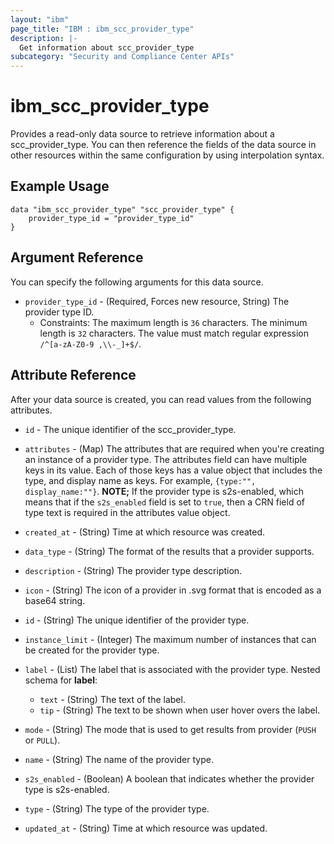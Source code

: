 ```yaml
---
layout: "ibm"
page_title: "IBM : ibm_scc_provider_type"
description: |-
  Get information about scc_provider_type
subcategory: "Security and Compliance Center APIs"
---
```


# ibm_scc_provider_type

Provides a read-only data source to retrieve information about a scc_provider_type. You can then reference the fields of the data source in other resources within the same configuration by using interpolation syntax.

## Example Usage

```hcl
data "ibm_scc_provider_type" "scc_provider_type" {
	provider_type_id = "provider_type_id"
}
```

## Argument Reference

You can specify the following arguments for this data source.

* `provider_type_id` - (Required, Forces new resource, String) The provider type ID.
  * Constraints: The maximum length is `36` characters. The minimum length is `32` characters. The value must match regular expression `/^[a-zA-Z0-9 ,\\-_]+$/`.

## Attribute Reference

After your data source is created, you can read values from the following attributes.

* `id` - The unique identifier of the scc_provider_type.
* `attributes` - (Map) The attributes that are required when you're creating an instance of a provider type. The attributes field can have multiple  keys in its value. Each of those keys has a value  object that includes the type, and display name as keys. For example, `{type:"", display_name:""}`. **NOTE;** If the provider type is s2s-enabled, which means that if the `s2s_enabled` field is set to `true`, then a CRN field of type text is required in the attributes value object.

* `created_at` - (String) Time at which resource was created.

* `data_type` - (String) The format of the results that a provider supports.

* `description` - (String) The provider type description.

* `icon` - (String) The icon of a provider in .svg format that is encoded as a base64 string.

* `id` - (String) The unique identifier of the provider type.

* `instance_limit` - (Integer) The maximum number of instances that can be created for the provider type.

* `label` - (List) The label that is associated with the provider type.
Nested schema for **label**:
	* `text` - (String) The text of the label.
	* `tip` - (String) The text to be shown when user hover overs the label.

* `mode` - (String) The mode that is used to get results from provider (`PUSH` or `PULL`).

* `name` - (String) The name of the provider type.

* `s2s_enabled` - (Boolean) A boolean that indicates whether the provider type is s2s-enabled.

* `type` - (String) The type of the provider type.

* `updated_at` - (String) Time at which resource was updated.

